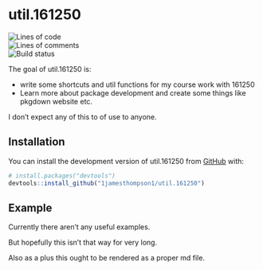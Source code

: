
<!-- README.md is generated from README.Rmd. Please edit that file -->

# util.161250

<!-- badges: start -->

![Lines of
code](https://tokei.rs/b1/github/1jamesthompson1/util.161250?category=code)  
![Lines of
comments](https://tokei.rs/b1/github/1jamesthompson1/util.161250?category=comments)  
![Build
status](https://img.shields.io/github/actions/workflow/status/1jamesthompson1/util.161250/check-standard.yaml)

<!-- badges: end -->

The goal of util.161250 is:  
- write some shortcuts and util functions for my course work with
161250  
- Learn more about package development and create some things like
pkgdown website etc.

I don’t expect any of this to of use to anyone.

## Installation

You can install the development version of util.161250 from
[GitHub](https://github.com/) with:

``` r
# install.packages("devtools")
devtools::install_github("1jamesthompson1/util.161250")
```

## Example

Currently there aren’t any useful examples.

But hopefully this isn’t that way for very long.

Also as a plus this ought to be rendered as a proper md file.
